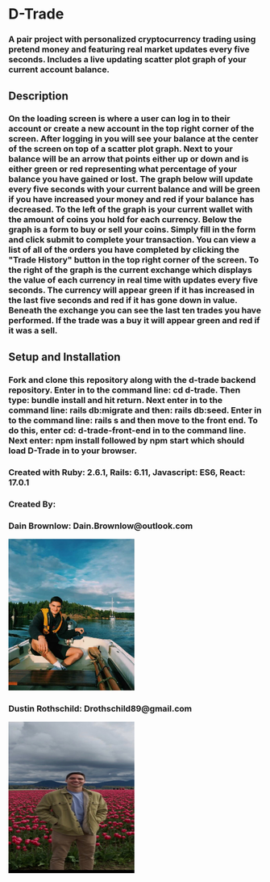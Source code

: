 <h1>D-Trade</h1>

<h3> A pair project with personalized cryptocurrency trading using pretend money and featuring real market updates every five seconds. Includes a live updating scatter plot graph of your current account balance.</h3>

<h2>Description</h2>

<h3>On the loading screen is where a user can log in to their account or create a new account in the top right corner of the screen. After logging in you will see your balance at the center of the screen on top of a scatter plot graph. Next to your balance will be an arrow that points either up or down and is either green or red representing what percentage of your balance you have gained or lost. The graph below will update every five seconds with your current balance and will be green if you have increased your money and red if your balance has decreased. To the left of the graph is your current wallet with the amount of coins you hold for each currency. Below the graph is a form to buy or sell your coins. Simply fill in the form and click submit to complete your transaction. You can view a list of all of the orders you have completed by clicking the "Trade History" button in the top right corner of the screen. To the right of the graph is the current exchange which displays the value of each currency in real time with updates every five seconds. The currency will appear green if it has increased in the last five seconds and red if it has gone down in value. Beneath the exchange you can see the last ten trades you have performed. If the trade was a buy it will appear green and red if it was a sell. </h3>

<h2>Setup and Installation</h2>
<h3>Fork and clone this repository along with the d-trade backend repository. Enter in to the command line: cd d-trade. Then type: bundle install and hit return. Next enter in to the command line: rails db:migrate and then: rails db:seed. Enter in to the command line: rails s and then move to the front end. To do this, enter cd: d-trade-front-end in to the command line. Next enter: npm install followed by npm start which should load D-Trade in to your browser. </h3>

<h3>Created with Ruby: 2.6.1, Rails: 6.11, Javascript: ES6, React: 17.0.1</h3>

<h3>Created By:</h3>

<h3>Dain Brownlow: Dain.Brownlow@outlook.com</h3>
<img src="./src/containers/Dain.jpg" height='300' width='250'>

<h3>Dustin Rothschild: Drothschild89@gmail.com</h3>
<img src="./src/containers/Dustin.jpg" height='300' width='250'>